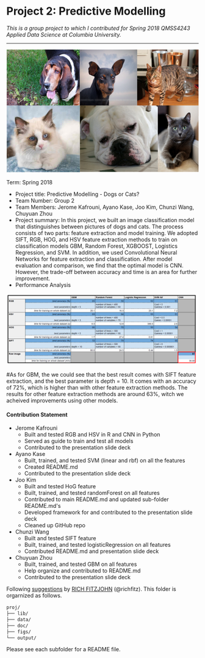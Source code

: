 # Project 2: Predictive Modelling

*This is a group project to which I contributed for Spring 2018 QMSS4243 Applied Data Science at Columbia University.*

----


![](figs/dogscats_descrp.png)

Term: Spring 2018

+ Project title: Predictive Modelling - Dogs or Cats?
+ Team Number: Group 2
+ Team Members: Jerome Kafrouni, Ayano Kase, Joo Kim, Chunzi Wang, Chuyuan Zhou
+ Project summary: In this project, we built an image classification model that distinguishes between pictures of dogs and cats. The process consists of two parts: feature extraction and model training. We adopted SIFT, RGB, HOG, and HSV feature extraction methods to train on classification models GBM, Random Forest, XGBOOST, Logistics Regression, and SVM. In addition, we used Convolutional Neural Networks for feature extraction and classification. After model evaluation and comparison, we find that the optimal model is CNN. However, the trade-off between accuracy and time is an area for further improvement. 
+ Performance Analysis

![](figs/performance_results_updated.png)

#As for GBM, the we could see that the best result comes with SIFT feature extraction, and the best parameter is depth = 10. It comes with an accuracy of 72%, which is higher than with other feature extraction methods. The results for other feature extraction methods are around 63%, witch we acheived improvements using other models.


#### Contribution Statement

+ Jerome Kafrouni
  - Built and tested RGB and HSV in R and CNN in Python 
  - Served as guide to train and test all models 
  - Contributed to the presentation slide deck 
+ Ayano Kase
  - Built, trained, and tested SVM (linear and rbf) on all the features
  - Created README.md
  - Contributed to the presentation slide deck
+ Joo Kim
  - Built and tested HoG feature
  - Built, trained, and tested randomForest on all features 
  - Contributed to main README.md and updated sub-folder README.md's
  - Developed framework for and contributed to the presentation slide deck
  - Cleaned up GitHub repo 
+ Chunzi Wang
  - Built and tested SIFT feature
  - Built, trained, and tested logisticRegression on all features
  - Contributed README.md and presentation slide deck
+ Chuyuan Zhou
  - Built, trained, and tested GBM on all features 
  - Help organize and contributed to README.md
  - Contributed to the presentation slide deck

Following [suggestions](http://nicercode.github.io/blog/2013-04-05-projects/) by [RICH FITZJOHN](http://nicercode.github.io/about/#Team) (@richfitz). This folder is orgarnized as follows.

```
proj/
├── lib/
├── data/
├── doc/
├── figs/
└── output/
```

Please see each subfolder for a README file.

